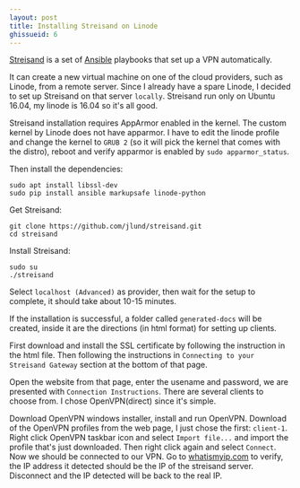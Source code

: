 ```yaml
---
layout: post
title: Installing Streisand on Linode
ghissueid: 6
---
```


[Streisand](https://github.com/jlund/streisand) is a set of [Ansible](https://github.com/ansible/ansible) playbooks that set up a VPN automatically.

It can create a new virtual machine on one of the cloud providers, such as Linode, from a remote server.  Since I already have a spare Linode, I decided to set up Streisand on that server `locally`.  Streisand run only on Ubuntu 16.04, my linode is 16.04 so it's all good.

Streisand installation requires AppArmor enabled in the kernel.  The custom kernel by Linode does not have apparmor.  I have to edit the linode profile and change the kernel to `GRUB 2` (so it will pick the kernel that comes with the distro), reboot and verify apparmor is enabled by `sudo apparmor_status`.

Then install the dependencies:

    sudo apt install libssl-dev
    sudo pip install ansible markupsafe linode-python

Get Streisand:

    git clone https://github.com/jlund/streisand.git 
    cd streisand

Install Streisand:

    sudo su
    ./streisand

Select `localhost (Advanced)` as provider, then wait for the setup to complete, it should take about 10-15 minutes.

If the installation is successful, a folder called `generated-docs` will be created, inside it are the directions (in html format) for setting up clients.

First download and install the SSL certificate by following the instruction in the html file. Then following the instructions in `Connecting to your Streisand Gateway` section at the bottom of that page.

Open the website from that page, enter the usename and password, we are presented with `Connection Instructions`.  There are several clients to choose from.  I chose OpenVPN(direct) since it's simple.

Download OpenVPN windows installer, install and run OpenVPN.  Download of the OpenVPN profiles from the web page, I just chose the first: `client-1`.  Right click OpenVPN taskbar icon and select `Import file...` and import the profile that's just downloaded.  Then right click again and select `Connect`.  Now we should be connected to our VPN.  Go to [whatismyip.com](https://www.whatismyip.com/) to verify, the IP address it detected should be the IP of the streisand server.  Disconnect and the IP detected will be back to the real IP.
